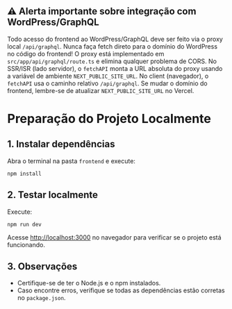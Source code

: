 ## ⚠️ Alerta importante sobre integração com WordPress/GraphQL

Todo acesso do frontend ao WordPress/GraphQL deve ser feito via o proxy local `/api/graphql`.
Nunca faça fetch direto para o domínio do WordPress no código do frontend!
O proxy está implementado em `src/app/api/graphql/route.ts` e elimina qualquer problema de CORS.
No SSR/ISR (lado servidor), o `fetchAPI` monta a URL absoluta do proxy usando a variável de ambiente `NEXT_PUBLIC_SITE_URL`.
No client (navegador), o `fetchAPI` usa o caminho relativo `/api/graphql`.
Se mudar o domínio do frontend, lembre-se de atualizar `NEXT_PUBLIC_SITE_URL` no Vercel.
# Preparação do Projeto Localmente

## 1. Instalar dependências
Abra o terminal na pasta `frontend` e execute:

```
npm install
```

## 2. Testar localmente
Execute:

```
npm run dev
```

Acesse [http://localhost:3000](http://localhost:3000) no navegador para verificar se o projeto está funcionando.

## 3. Observações
- Certifique-se de ter o Node.js e o npm instalados.
- Caso encontre erros, verifique se todas as dependências estão corretas no `package.json`.
